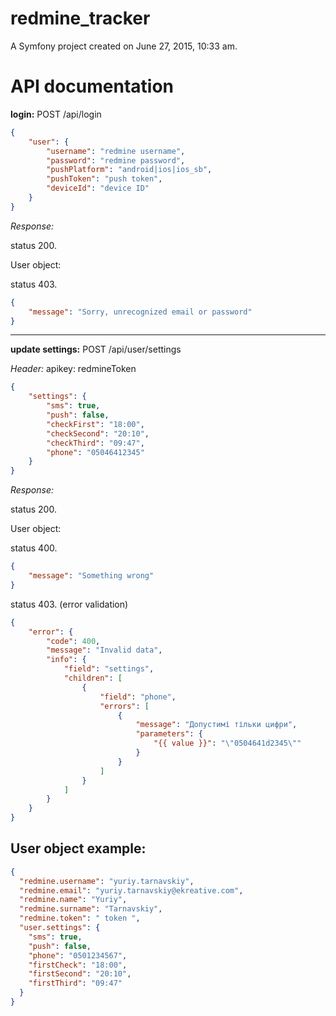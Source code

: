 redmine_tracker
===============

A Symfony project created on June 27, 2015, 10:33 am.


# API documentation

__login:__ POST /api/login

```json
{
    "user": {
        "username": "redmine username",
        "password": "redmine password",
        "pushPlatform": "android|ios|ios_sb",
        "pushToken": "push token",
        "deviceId": "device ID"
    }
}
```
*Response:* 

status 200. 

User object:


status 403.

```json
{
    "message": "Sorry, unrecognized email or password"
}
```

---

__update settings:__ POST /api/user/settings

*Header:* apikey: redmineToken

```json
{
    "settings": {
        "sms": true,
        "push": false,
        "checkFirst": "18:00",
        "checkSecond": "20:10",
        "checkThird": "09:47",
        "phone": "05046412345"
    }
}
```
*Response:* 

status 200. 

User object:


status 400.

```json
{
    "message": "Something wrong"
}
```
status 403. (error validation)

```json
{
    "error": {
        "code": 400,
        "message": "Invalid data",
        "info": {
            "field": "settings",
            "children": [
                {
                    "field": "phone",
                    "errors": [
                        {
                            "message": "Допустимі тільки цифри",
                            "parameters": {
                                "{{ value }}": "\"0504641d2345\""
                            }
                        }
                    ]
                }
            ]
        }
    }
}
```


## User object example:
```json
{
  "redmine.username": "yuriy.tarnavskiy",
  "redmine.email": "yuriy.tarnavskiy@ekreative.com",
  "redmine.name": "Yuriy",
  "redmine.surname": "Tarnavskiy",
  "redmine.token": " token ",
  "user.settings": {
    "sms": true,
    "push": false,
    "phone": "0501234567",
    "firstCheck": "18:00",
    "firstSecond": "20:10",
    "firstThird": "09:47"
  }
}
```
